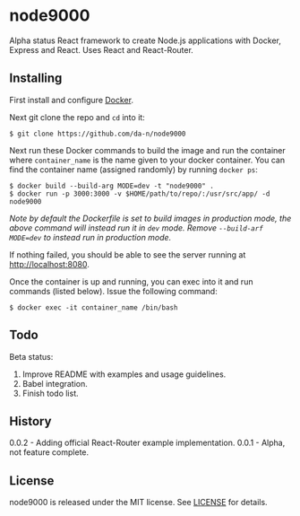 # node9000

Alpha status React framework to create Node.js applications with Docker, Express and React. Uses React and React-Router.

## Installing

First install and configure [Docker](https://www.docker.com/).

Next git clone the repo and `cd` into it:

    $ git clone https://github.com/da-n/node9000

Next run these Docker commands to build the image and run the container where `container_name` is the name given to your docker container. You can find the container name (assigned randomly) by running `docker ps`:

    $ docker build --build-arg MODE=dev -t "node9000" .
    $ docker run -p 3000:3000 -v $HOME/path/to/repo/:/usr/src/app/ -d node9000

*Note by default the Dockerfile is set to build images in production mode, the above command will instead run it in `dev` mode. Remove `--build-arf MODE=dev` to instead run in production mode.*

If nothing failed, you should be able to see the server running at [http://localhost:8080](http://localhost:8080).

Once the container is up and running, you can exec into it and run commands (listed below). Issue the following command:

    $ docker exec -it container_name /bin/bash

## Todo

Beta status:

1. Improve README with examples and usage guidelines.
2. Babel integration.
3. Finish todo list.

## History

0.0.2 - Adding official React-Router example implementation.
0.0.1 - Alpha, not feature complete.

## License

node9000 is released under the MIT license. See [LICENSE](LICENSE) for details.

